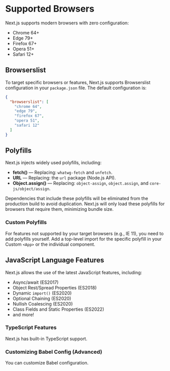 # Supported Browsers

Next.js supports modern browsers with zero configuration:

- Chrome 64+
- Edge 79+
- Firefox 67+
- Opera 51+
- Safari 12+

## Browserslist

To target specific browsers or features, Next.js supports Browserslist configuration in your `package.json` file. The default configuration is:

```json
{
  "browserslist": [
    "chrome 64",
    "edge 79",
    "firefox 67",
    "opera 51",
    "safari 12"
  ]
}
```

## Polyfills

Next.js injects widely used polyfills, including:

- **fetch()** — Replacing: `whatwg-fetch` and `unfetch`.
- **URL** — Replacing: the `url` package (Node.js API).
- **Object.assign()** — Replacing: `object-assign`, `object.assign`, and `core-js/object/assign`.

Dependencies that include these polyfills will be eliminated from the production build to avoid duplication. Next.js will only load these polyfills for browsers that require them, minimizing bundle size.

### Custom Polyfills

For features not supported by your target browsers (e.g., IE 11), you need to add polyfills yourself. Add a top-level import for the specific polyfill in your Custom `<App>` or the individual component.

## JavaScript Language Features

Next.js allows the use of the latest JavaScript features, including:

- Async/await (ES2017)
- Object Rest/Spread Properties (ES2018)
- Dynamic `import()` (ES2020)
- Optional Chaining (ES2020)
- Nullish Coalescing (ES2020)
- Class Fields and Static Properties (ES2022)
- and more!

### TypeScript Features

Next.js has built-in TypeScript support.

### Customizing Babel Config (Advanced)

You can customize Babel configuration.